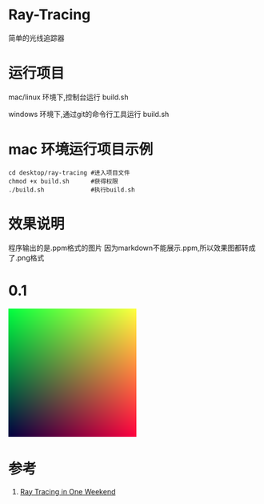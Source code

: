 # Ray-Tracing
简单的光线追踪器

# 运行项目
mac/linux 环境下,控制台运行 build.sh  

windows 环境下,通过git的命令行工具运行 build.sh

# mac 环境运行项目示例
```shell
cd desktop/ray-tracing #进入项目文件
chmod +x build.sh      #获得权限
./build.sh             #执行build.sh
```

# 效果说明
程序输出的是.ppm格式的图片
因为markdown不能展示.ppm,所以效果图都转成了.png格式

# 0.1
![0.1 effect](images/0.1.png)

# 参考
1. [Ray Tracing in One Weekend](https://raytracing.github.io/books/RayTracingInOneWeekend.html)